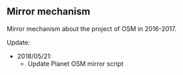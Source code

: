## Mirror mechanism
Mirror mechanism about the project of OSM in 2016-2017.


Update:
  * 2018/05/21:
    * Update Planet OSM mirror script
